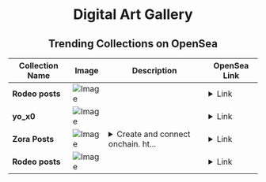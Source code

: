 <div align="center">

# Digital Art Gallery

## Trending Collections on OpenSea

| Collection Name                       | Image                                                                                     | Description                       | OpenSea Link                                                                                          |
|---------------------------------------|-------------------------------------------------------------------------------------------|-----------------------------------|--------------------------------------------------------------------------------------------------------|
| **Rodeo posts** | ![Image](https://i.seadn.io/s/raw/files/26be67d0ea9390f0f3235017653e75bb.png?w=500&auto=format?w=200&auto=format) |  | <details><summary>Link</summary>[Rodeo posts](https://opensea.io/collection/rodeo-posts-8523)</details> |
| **yo_x0** | ![Image](https://i.seadn.io/s/raw/files/420835e95f04ac49de41584996d8ef58.jpg?w=500&auto=format?w=200&auto=format) |  | <details><summary>Link</summary>[yo_x0](https://opensea.io/collection/yo-x0-1)</details> |
| **Zora Posts** | ![Image](https://i.seadn.io/s/raw/files/d2bcde1ca41bdd49ec0fadd238edc57b.png?w=500&auto=format?w=200&auto=format) | <details><summary>Create and connect onchain. ht...</summary>Create and connect onchain. https://zora.co</details> | <details><summary>Link</summary>[Zora Posts](https://opensea.io/collection/zora-posts-20250)</details> |
| **Rodeo posts** | ![Image](https://i.seadn.io/s/raw/files/de9af7e0fd6a479cd5863b5871f6c53e.jpg?w=500&auto=format?w=200&auto=format) |  | <details><summary>Link</summary>[Rodeo posts](https://opensea.io/collection/rodeo-posts-8522)</details> |

</div>